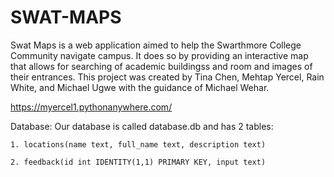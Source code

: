 # SWAT-MAPS

Swat Maps is a web application aimed to help the Swarthmore College Community navigate campus. It does so by providing an interactive map that allows for searching of academic buildingss and room and images of their entrances.
This project was created by Tina Chen, Mehtap Yercel, Rain White, and Michael Ugwe with the guidance of Michael Wehar. 


https://myercel1.pythonanywhere.com/

Database:
Our database is called database.db and has 2 tables:

    1. locations(name text, full_name text, description text)

    2. feedback(id int IDENTITY(1,1) PRIMARY KEY, input text)
